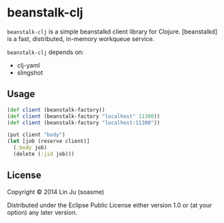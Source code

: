 # beanstalk-clj

`beanstalk-clj` is a simple beanstalkd client library for Clojure.
[beanstalkd] is a fast, distributed, in-memory workqueue service.

`beanstalk-clj` depends on:

* clj-yaml
* slingshot

## Usage

```clj
(def client (beanstalk-factory))
(def client (beanstalk-factory "localhost" 11300))
(def client (beanstalk-factory "localhost:11300"))
```

```clj
(put client "body")
(let [job (reserve client)]
  (:body job)
  (delete (:jid job)))
```

## License

Copyright © 2014 Lin Ju (soasme)

Distributed under the Eclipse Public License either version 1.0 or (at
your option) any later version.
